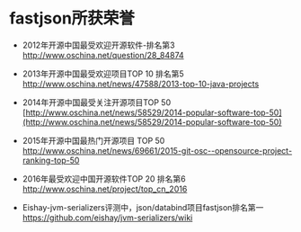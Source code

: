 # fastjson所获荣誉
* 2012年开源中国最受欢迎开源软件-排名第3 <br/>
http://www.oschina.net/question/28_84874
* 2013年开源中国最受欢迎项目TOP 10 排名第5<br/>
http://www.oschina.net/news/47588/2013-top-10-java-projects
* 2014年开源中国最受关注开源项目TOP 50 <br/>
[http://www.oschina.net/news/58529/2014-popular-software-top-50](http://www.oschina.net/news/58529/2014-popular-software-top-50)
* 2015年开源中国最热门开源项目 TOP 50 <br/>
http://www.oschina.net/news/69661/2015-git-osc--opensource-project-ranking-top-50
* 2016年最受欢迎中国开源软件TOP 20 排名第6<br/>
http://www.oschina.net/project/top_cn_2016

* Eishay-jvm-serializers评测中，json/databind项目fastjson排名第一 <br/>
https://github.com/eishay/jvm-serializers/wiki
